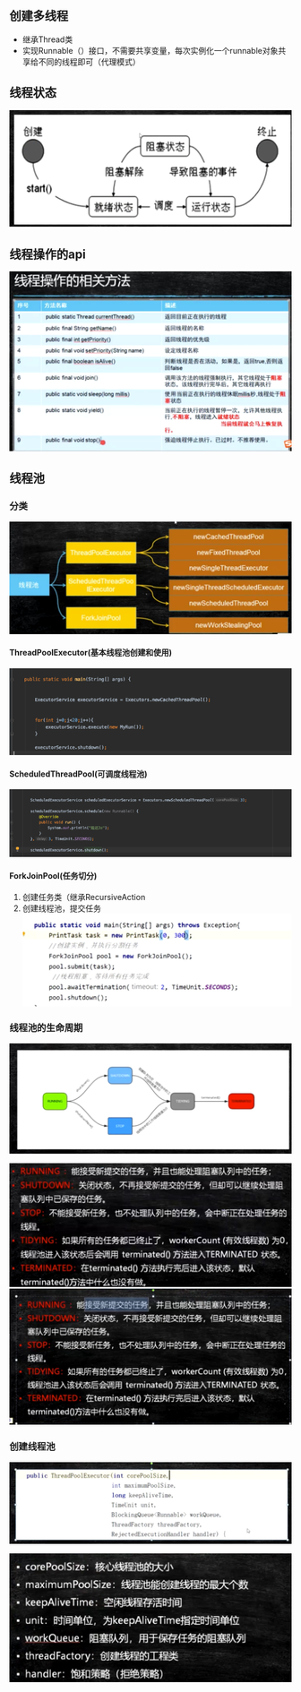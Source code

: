 ## 创建多线程
- 继承Thread类
- 实现Runnable（）接口，不需要共享变量，每次实例化一个runnable对象共享给不同的线程即可（代理模式）

## 线程状态

![title](https://raw.githubusercontent.com/zhouyubiu/gitnotes_images/master/gitnote/2020/04/07/1586194280978-1586194280981.png)


## 线程操作的api

![title](https://raw.githubusercontent.com/zhouyubiu/gitnotes_images/master/gitnote/2020/04/07/1586194618022-1586194618030.png)


## 线程池

### 分类
![title](https://raw.githubusercontent.com/zhouyubiu/gitnotes_images/master/gitnote/2020/06/01/1591009977980-1591009978015.png)

#### ThreadPoolExecutor(基本线程池创建和使用)
![title](https://raw.githubusercontent.com/zhouyubiu/gitnotes_images/master/gitnote/2020/06/02/1591028289781-1591028289783.png)

#### ScheduledThreadPool(可调度线程池)
![title](https://raw.githubusercontent.com/zhouyubiu/gitnotes_images/master/gitnote/2020/06/02/1591029262688-1591029262691.png)


#### ForkJoinPool(任务切分)
1. 创建任务类（继承RecursiveAction
2. 创建线程池，提交任务
![title](https://raw.githubusercontent.com/zhouyubiu/gitnotes_images/master/gitnote/2020/06/02/1591030118067-1591030118069.png)


### 线程池的生命周期
![title](https://raw.githubusercontent.com/zhouyubiu/gitnotes_images/master/gitnote/2020/06/02/1591030795744-1591030795748.png)

![title](https://raw.githubusercontent.com/zhouyubiu/gitnotes_images/master/gitnote/2020/06/02/1591031105301-1591031105304.png)![title](https://raw.githubusercontent.com/zhouyubiu/gitnotes_images/master/gitnote/2020/06/02/1591031041416-1591031041423.png)
	

### 创建线程池

![title](https://raw.githubusercontent.com/zhouyubiu/gitnotes_images/master/gitnote/2020/06/02/1591031889523-1591031889525.png)

![title](https://raw.githubusercontent.com/zhouyubiu/gitnotes_images/master/gitnote/2020/06/02/1591031855108-1591031855115.png)